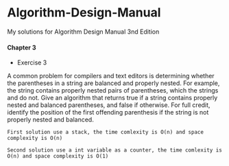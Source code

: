# Algorithm-Design-Manual
My solutions for Algorithm Design Manual 3nd Edition

#### Chapter 3
* Exercise 3

A common problem for compilers and text editors is determining whether the parentheses in a string are balanced and properly nested. For example, the string  contains properly nested pairs of parentheses, which the strings  and  do not. Give an algorithm that returns true if a string contains properly nested and balanced parentheses, and false if otherwise. For full credit, identify the position of the first offending parenthesis if the string is not properly nested and balanced.

    First solution use a stack, the time comlexity is O(n) and space complexity is O(n)

    Second solution use a int variable as a counter, the time comlexity is O(n) and space complexity is O(1)